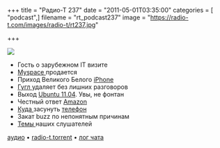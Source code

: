 +++
title = "Радио-Т 237"
date = "2011-05-01T03:35:00"
categories = [ "podcast",]
filename = "rt_podcast237"
image = "https://radio-t.com/images/radio-t/rt237.jpg"

+++

![](https://radio-t.com/images/radio-t/rt237.jpg)

- Гость о зарубежном IT визите
- [Myspace ](http://www.readwriteweb.com/archives/news_corp_has_finally_had_it_accepting_bids_for_my.php)продается
- Приход Великого Белого [iPhone](http://www.fastcompany.com/1750352/the-great-white-iphone-how-apple-spun-a-tech-fail-into-a-pr-win)
- [Гугл ](http://techcrunch.com/2011/04/28/buzz-off-google-buzz/)удаляет без лишних разговоров
- Выход [Ubuntu 11.04](http://mashable.com/2011/04/28/ubuntu-11-04-available/). Увы, не фонтан
- Честный ответ [Amazon ](http://habrahabr.ru/blogs/cloud_computing/118434/)
- [Куда ](http://www.engadget.com/2011/04/29/desk-phone-dock-review/)засунуть [телефон](http://mashable.com/2011/04/28/wow-keys-iphone-keyboard-dock/)
- Закат buzz по непонятным причинам
- [Темы ](http://new.radio-t.com/2011/04/237.html)наших слушателей

[аудио](http://archive.rucast.net/radio-t/media/rt_podcast237.mp3) • [radio-t.torrent](http://www.radio-t.com/torrents/rt_podcast237.mp3.torrent) • [лог чата](http://chat.radio-t.com/logs/radio-t-237.html)<audio src="http://archive.rucast.net/radio-t/media/rt_podcast237.mp3" preload="none"></audio>